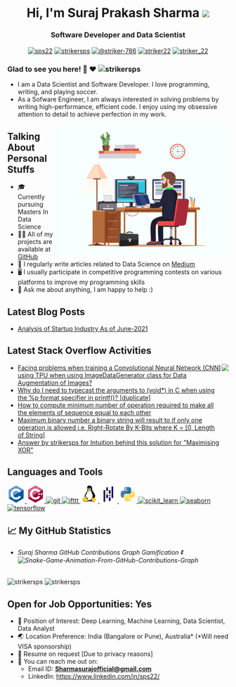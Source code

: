 <h1 align="center">Hi, I'm Suraj Prakash Sharma  <img src="https://media.giphy.com/media/hvRJCLFzcasrR4ia7z/giphy.gif" width="30px"> </h1>
<h3 align="center"> Software Developer and Data Scientist</h3>

<p align="center">
<a href="https://linkedin.com/in/sps22" target="blank"><img align="center" src="https://raw.githubusercontent.com/rahuldkjain/github-profile-readme-generator/master/src/images/icons/Social/linked-in-alt.svg" alt="sps22" height="30" width="40" /></a>
<a href="https://stackoverflow.com/users/12210908/strikersps" target="blank"><img align="center" src="https://raw.githubusercontent.com/rahuldkjain/github-profile-readme-generator/master/src/images/icons/Social/stack-overflow.svg" alt="strikersps" height="30" width="40" /></a>
<a href="https://medium.com/@striker-786" target="blank"><img align="center" src="https://raw.githubusercontent.com/rahuldkjain/github-profile-readme-generator/master/src/images/icons/Social/medium.svg" alt="@striker-786" height="30" width="40" /></a>
<a href="https://www.codechef.com/users/striker22" target="blank"><img align="center" src="https://cdn.jsdelivr.net/npm/simple-icons@3.1.0/icons/codechef.svg" alt="striker22" height="30" width="40" /></a>
<a href="https://www.hackerrank.com/striker_22" target="blank"><img align="center" src="https://raw.githubusercontent.com/rahuldkjain/github-profile-readme-generator/master/src/images/icons/Social/hackerrank.svg" alt="striker_22" height="30" width="40" /></a>
</p>

### Glad to see you here! 🎉 ♥️ <img src="https://komarev.com/ghpvc/?username=strikersps&label=PROFILE+VIEWS&color=0e75b6&style=flat-square" alt="strikersps"/></p>
* I am a Data Scientist and Software Developer. I love programming, writing, and playing soccer.
* As a Sofware Engineer, I am always interested in solving problems by writing high-performance, efficient code. I enjoy using my obsessive attention to detail to achieve perfection in my work. 

<img align="right" alt="GIF" src="https://github.com/strikersps/strikersps/blob/main/assets/coding.gif?raw=true" width="400" height="300"/>  

## Talking About Personal Stuffs

- 🎓 Currently pursuing Masters In Data Science
- 👨‍💻 All of my projects are available at [GitHub](https://github.com/strikersps)
- 📝 I regularly write articles related to Data Science on [Medium](https://medium.com/@striker-786)
- 🖥️ I usually participate in competitive programming contests on various platforms to improve my programming skills
- 💬 Ask me about anything, I am happy to help :)

## Latest Blog Posts
<!-- BLOG-POST-LIST:START -->
- [Analysis of Startup Industry As of June-2021](https://medium.com/analytics-vidhya/analysis-of-startup-industry-as-of-june-2021-683e1b213a5c?source=rss-13a552a393bf------2)
<!-- BLOG-POST-LIST:END -->

## Latest Stack Overflow Activities  
<img align="right" src = "https://github-readme-stackoverflow.vercel.app/?userID=12210908" height = "245"/>  

<!-- STACKOVERFLOW:START -->
- [Facing problems when training a Convolutional Neural Network &lpar;CNN&rpar; using TPU when using ImageDataGenerator class for Data Augmentation of Images?](https://stackoverflow.com/questions/67751478/facing-problems-when-training-a-convolutional-neural-network-cnn-using-tpu-whe)
- [Why do I need to typecast the arguments to &lpar;void*&rpar; in C when using the %p format specifier in printf&lpar;&rpar;? [duplicate]](https://stackoverflow.com/questions/64265282/why-do-i-need-to-typecast-the-arguments-to-void-in-c-when-using-the-p-format)
- [How to compute minimum number of operation required to make all the elements of sequence equal to each other](https://stackoverflow.com/questions/62702690/how-to-compute-minimum-number-of-operation-required-to-make-all-the-elements-of)
- [Maximum binary number a binary string will result to if only one operation is allowed i.e. Right-Rotate By K-Bits where K = [0, Length of String]](https://stackoverflow.com/questions/61076092/maximum-binary-number-a-binary-string-will-result-to-if-only-one-operation-is-al)
- [Answer by strikersps for Intuition behind this solution for &quot;Maximising XOR&quot;](https://stackoverflow.com/questions/26763870/intuition-behind-this-solution-for-maximising-xor/60064063#60064063)
<!-- STACKOVERFLOW:END -->

## Languages and Tools
<p align="left"> <a href="https://www.cprogramming.com/" target="_blank" rel="noreferrer"> <img src="https://raw.githubusercontent.com/devicons/devicon/master/icons/c/c-original.svg" alt="c" width="40" height="40"/> </a> <a href="https://www.w3schools.com/cpp/" target="_blank" rel="noreferrer"> <img src="https://raw.githubusercontent.com/devicons/devicon/master/icons/cplusplus/cplusplus-original.svg" alt="cplusplus" width="40" height="40"/> </a> <a href="https://git-scm.com/" target="_blank" rel="noreferrer"> <img src="https://www.vectorlogo.zone/logos/git-scm/git-scm-icon.svg" alt="git" width="40" height="40"/> </a> <a href="https://ifttt.com/" target="_blank" rel="noreferrer"> <img src="https://www.vectorlogo.zone/logos/ifttt/ifttt-ar21.svg" alt="ifttt" width="40" height="40"/> </a> <a href="https://www.linux.org/" target="_blank" rel="noreferrer"> <img src="https://raw.githubusercontent.com/devicons/devicon/master/icons/linux/linux-original.svg" alt="linux" width="40" height="40"/> </a> <a href="https://pandas.pydata.org/" target="_blank" rel="noreferrer"> <img src="https://raw.githubusercontent.com/devicons/devicon/2ae2a900d2f041da66e950e4d48052658d850630/icons/pandas/pandas-original.svg" alt="pandas" width="40" height="40"/> </a> <a href="https://www.python.org" target="_blank" rel="noreferrer"> <img src="https://raw.githubusercontent.com/devicons/devicon/master/icons/python/python-original.svg" alt="python" width="40" height="40"/> </a> <a href="https://scikit-learn.org/" target="_blank" rel="noreferrer"> <img src="https://upload.wikimedia.org/wikipedia/commons/0/05/Scikit_learn_logo_small.svg" alt="scikit_learn" width="40" height="40"/> </a> <a href="https://seaborn.pydata.org/" target="_blank" rel="noreferrer"> <img src="https://seaborn.pydata.org/_images/logo-mark-lightbg.svg" alt="seaborn" width="40" height="40"/> </a> <a href="https://www.tensorflow.org" target="_blank" rel="noreferrer"> <img src="https://www.vectorlogo.zone/logos/tensorflow/tensorflow-icon.svg" alt="tensorflow" width="40" height="40"/> </a> </p>

## 📈 My GitHub Statistics
* ###### Suraj Sharma GitHub Contributions Graph Gamification ⏬ ![Snake-Game-Animation-From-GitHub-Contributions-Graph](https://github.com/strikersps/strikersps/blob/snake_game_output/github-contribution-grid-snake.svg)
<p>
  <img height = "160em" src="https://github-readme-stats.vercel.app/api?username=strikersps&show_icons=true&hide_border=true&count_private=true&locale=en" alt="strikersps"/>
  <img height = "160em" src="https://github-readme-stats.vercel.app/api/top-langs?username=strikersps&show_icons=true&hide_border=true&locale=en&layout=compact&langs_count=4" alt="strikersps"/
</p>

## Open for Job Opportunities: Yes
- 💼 Position of Interest: Deep Learning, Machine Learning, Data Scientist, Data Analyst
- 🌏 Location Preference: India (Bangalore or Pune), Australia* (*Will need VISA sponsorship)
- 📄 Resume on request [Due to privacy reasons]
- 📧 You can reach me out on: 
  - Email ID: **[Sharmasurajofficial@gmail.com](mailto:Sharmasurajofficial@gmail.com)**
  - LinkedIn: https://www.linkedin.com/in/sps22/
